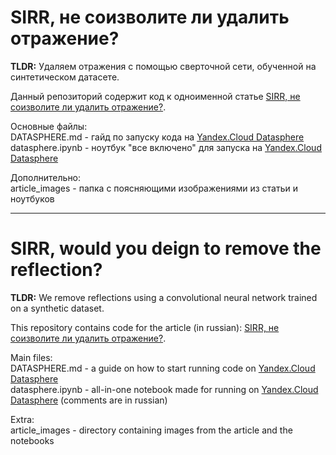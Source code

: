 # SIRR, не соизволите ли удалить отражение?
**TLDR:** Удаляем отражения с помощью сверточной сети, обученной на синтетическом датасете.

Данный репозиторий содержит код к одноименной статье [SIRR, не соизволите ли удалить отражение?](https://habr.com/ru/company/yandex/blog/557158/).  

Основные файлы:  
DATASPHERE.md - гайд по запуску кода на [Yandex.Cloud Datasphere](https://cloud.yandex.ru/services/datasphere)  
datasphere.ipynb - ноутбук "все включено" для запуска на [Yandex.Cloud Datasphere](https://cloud.yandex.ru/services/datasphere)

Дополнительно:  
article_images - папка с поясняющими изображениями из статьи и ноутбуков


----

# SIRR, would you deign to remove the reflection?

**TLDR:** We remove reflections using a convolutional neural network trained on a synthetic dataset.

This repository contains code for the article (in russian): [SIRR, не соизволите ли удалить отражение?](https://habr.com/ru/company/yandex/blog/557158/).

Main files:  
DATASPHERE.md - a guide on how to start running code on [Yandex.Cloud Datasphere](https://cloud.yandex.com/en-ru/services/datasphere)  
datasphere.ipynb - all-in-one notebook made for running on [Yandex.Cloud Datasphere](https://cloud.yandex.com/en-ru/services/datasphere) (comments are in russian)

Extra:  
article_images - directory containing images from the article and the notebooks

